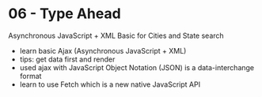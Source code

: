# 06 - Type Ahead


Asynchronous JavaScript + XML  Basic for Cities and State search

- learn basic Ajax (Asynchronous JavaScript + XML)
- tips: get data first and render
- used ajax with JavaScript Object Notation (JSON) is a data-interchange format
- learn to use Fetch which is a new native JavaScript API